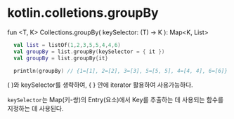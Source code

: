 # kotlin.colletions.groupBy

fun <T, K> Collections<out T>.groupBy(
    keySelector: (T) -> K
): Map<K, List<T>>

```kotlin
  val list = listOf(1,2,3,5,5,4,4,6)
  val groupBy = list.groupBy(keySelector = { it })
  val groupBy = list.groupBy{it}

  println(groupBy) // {1=[1], 2=[2], 3=[3], 5=[5, 5], 4=[4, 4], 6=[6]}
```


( )와 keySelector를 생략하여, { } 안에 iterator 활용하여 사용가능하다.

`keySelector`는 Map(키-쌍)의 Entry(요소)에서 Key를 추출하는 데 사용되는 함수를 지정하는 데 사용된다.